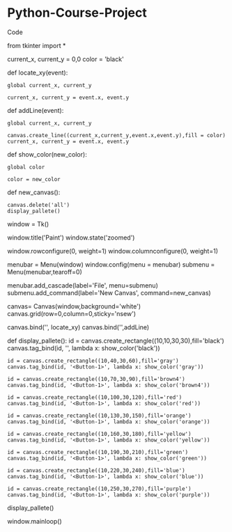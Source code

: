 # Python-Course-Project

Code 

from tkinter import *

current_x, current_y = 0,0
color = 'black'

def locate_xy(event):
    
    global current_x, current_y
    
    current_x, current_y = event.x, event.y

def addLine(event):
    
    global current_x, current_y
    
    canvas.create_line((current_x,current_y,event.x,event.y),fill = color)
    current_x, current_y = event.x, event.y
    
def show_color(new_color):
    
    global color
    
    color = new_color

def new_canvas():
    
    canvas.delete('all')
    display_pallete()
    
window = Tk()

window.title('Paint')
window.state('zoomed')

window.rowconfigure(0, weight=1)
window.columnconfigure(0, weight=1)

menubar = Menu(window)
window.config(menu = menubar)
submenu = Menu(menubar,tearoff=0)

menubar.add_cascade(label='File', menu=submenu)
submenu.add_command(label='New Canvas', command=new_canvas)

canvas= Canvas(window,background='white') 
canvas.grid(row=0,column=0,sticky='nsew')

canvas.bind('<Button-1>', locate_xy)
canvas.bind('<B1-Motion>',addLine)

def display_pallete():
    id = canvas.create_rectangle((10,10,30,30),fill='black')
    canvas.tag_bind(id, '<Button-1>', lambda x: show_color('black'))

    id = canvas.create_rectangle((10,40,30,60),fill='gray')
    canvas.tag_bind(id, '<Button-1>', lambda x: show_color('gray'))

    id = canvas.create_rectangle((10,70,30,90),fill='brown4')
    canvas.tag_bind(id, '<Button-1>', lambda x: show_color('brown4'))

    id = canvas.create_rectangle((10,100,30,120),fill='red')
    canvas.tag_bind(id, '<Button-1>', lambda x: show_color('red'))

    id = canvas.create_rectangle((10,130,30,150),fill='orange')
    canvas.tag_bind(id, '<Button-1>', lambda x: show_color('orange'))

    id = canvas.create_rectangle((10,160,30,180),fill='yellow')
    canvas.tag_bind(id, '<Button-1>', lambda x: show_color('yellow'))

    id = canvas.create_rectangle((10,190,30,210),fill='green')
    canvas.tag_bind(id, '<Button-1>', lambda x: show_color('green'))

    id = canvas.create_rectangle((10,220,30,240),fill='blue')
    canvas.tag_bind(id, '<Button-1>', lambda x: show_color('blue'))

    id = canvas.create_rectangle((10,250,30,270),fill='purple')
    canvas.tag_bind(id, '<Button-1>', lambda x: show_color('purple'))
    
display_pallete()

window.mainloop()
